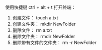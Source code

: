 使用快捷键 ctrl + alt + t 打开终端：

1. 创建文件： touch a.txt
2. 创建文件夹： mkdir NewFolder
3. 删除文件： rm a.txt
4. 删除文件夹： rmdir NewFolder
5. 删除带有文件的文件夹： rm -r NewFolder
